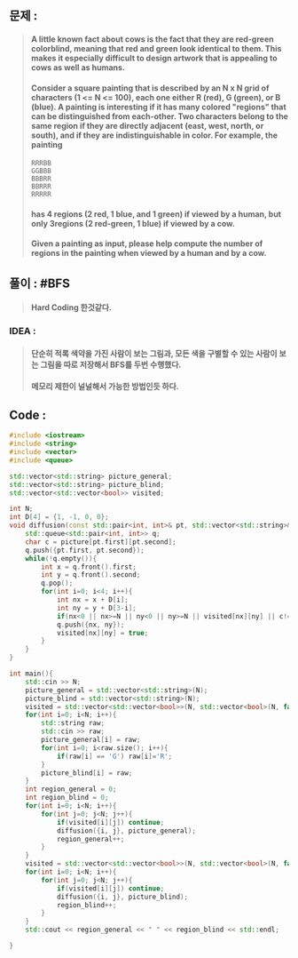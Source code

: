 ## 문제 :
> #### A little known fact about cows is the fact that they are red-green colorblind, meaning that red and green look identical to them.  This makes it especially difficult to design artwork that is appealing to cows as well as humans.
> #### Consider a square painting that is described by an N x N grid of characters (1 <= N <= 100), each one either R (red), G (green), or B (blue).  A painting is interesting if it has many colored "regions" that can be distinguished from each-other.  Two characters belong to the same region if they are directly adjacent (east, west, north, or south), and if they are indistinguishable in color.  For example, the painting
> ```
> RRRBB
> GGBBB
> BBBRR
> BBRRR
> RRRRR
> ```
> #### has 4 regions (2 red, 1 blue, and 1 green) if viewed by a human, but only 3regions (2 red-green, 1 blue) if viewed by a cow.  
> #### Given a painting as input, please help compute the number of regions in the painting when viewed by a human and by a cow.

## 풀이 : #BFS
> #### Hard Coding 한것같다.

### IDEA :
> #### 단순히 적록 색약을 가진 사람이 보는 그림과, 모든 색을 구별할 수 있는 사람이 보는 그림을 따로 저장해서 BFS를 두번 수행했다.
> #### 메모리 제한이 널널해서 가능한 방법인듯 하다.

## Code :
```cpp
#include <iostream>
#include <string>
#include <vector>
#include <queue>

std::vector<std::string> picture_general;
std::vector<std::string> picture_blind;
std::vector<std::vector<bool>> visited;

int N;
int D[4] = {1, -1, 0, 0};
void diffusion(const std::pair<int, int>& pt, std::vector<std::string>& picture){
    std::queue<std::pair<int, int>> q;
    char c = picture[pt.first][pt.second];
    q.push({pt.first, pt.second});
    while(!q.empty()){
        int x = q.front().first;
        int y = q.front().second;
        q.pop();
        for(int i=0; i<4; i++){
            int nx = x + D[i];
            int ny = y + D[3-i];
            if(nx<0 || nx>=N || ny<0 || ny>=N || visited[nx][ny] || c!=picture[nx][ny]) continue;
            q.push({nx, ny});
            visited[nx][ny] = true;
        }
    }
}

int main(){
    std::cin >> N;
    picture_general = std::vector<std::string>(N);
    picture_blind = std::vector<std::string>(N);
    visited = std::vector<std::vector<bool>>(N, std::vector<bool>(N, false));
    for(int i=0; i<N; i++){
        std::string raw;
        std::cin >> raw;
        picture_general[i] = raw;
        for(int i=0; i<raw.size(); i++){
            if(raw[i] == 'G') raw[i]='R';
        }
        picture_blind[i] = raw;
    }
    int region_general = 0;
    int region_blind = 0;
    for(int i=0; i<N; i++){
        for(int j=0; j<N; j++){
            if(visited[i][j]) continue;
            diffusion({i, j}, picture_general);
            region_general++;
        }
    }
    visited = std::vector<std::vector<bool>>(N, std::vector<bool>(N, false));
    for(int i=0; i<N; i++){
        for(int j=0; j<N; j++){
            if(visited[i][j]) continue;
            diffusion({i, j}, picture_blind);
            region_blind++;
        }
    }
    std::cout << region_general << " " << region_blind << std::endl;

}
```
